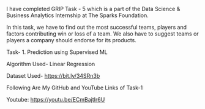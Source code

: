 I have completed GRIP Task - 5 which is a part of the Data Science & Business Analytics Internship at The Sparks Foundation.

In this task, we have to find out the most successful teams, players and factors contributing win or loss of a team. We also have to suggest teams or players a company should endorse for its products.

Task- 1. Prediction using Supervised ML

Algorithm Used- Linear Regression

Dataset Used- https://bit.ly/34SRn3b

Following Are My GitHub and YouTube Links of Task-1

Youtube: https://youtu.be/ECmBajtIr6U
